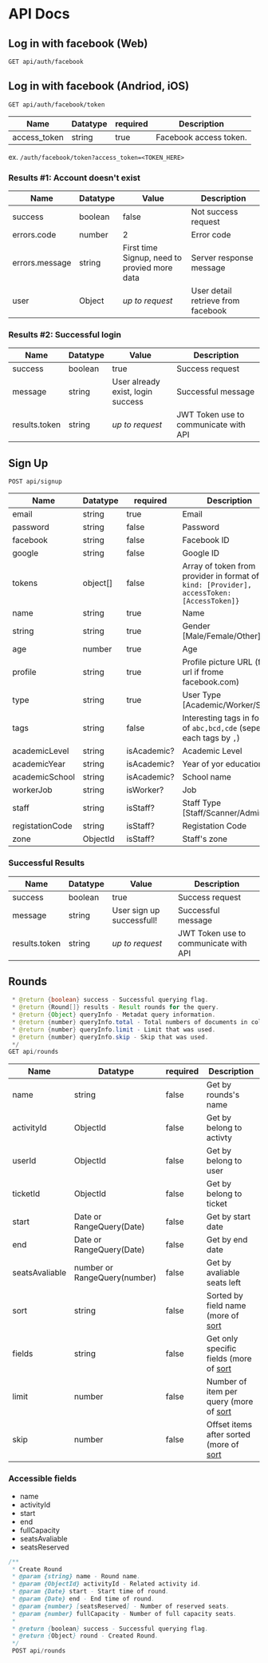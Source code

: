 # API Docs

## Log in with facebook (Web)
```
GET api/auth/facebook
```

## Log in with facebook (Andriod, iOS)
```
GET api/auth/facebook/token
```
Name | Datatype | required | Description
-----|----------|----------|------------
access_token | string | true | Facebook access token.

ex. `/auth/facebook/token?access_token=<TOKEN_HERE>`

### Results #1: Account doesn't exist
Name | Datatype | Value | Description
-----|----------|-------|------------
success | boolean | false | Not success request
errors.code | number | 2 | Error code
errors.message | string | First time Signup, need to provied more data | Server response message
user | Object | *up to request* | User detail retrieve from facebook

### Results #2: Successful login
Name | Datatype | Value | Description
-----|----------|-------|------------
success | boolean | true | Success request
message | string | User already exist, login success | Successful message
results.token | string | *up to request* | JWT Token use to communicate with API

## Sign Up
```
POST api/signup
```
Name | Datatype | required | Description
-----|----------|----------|------------
email | string  | true | Email
password | string | false | Password
facebook | string | false | Facebook ID
google | string | false | Google ID
tokens | object[] | false | Array of token from provider in format of `{ kind: [Provider], accessToken: [AccessToken]}`
name | string | true | Name
string | string | true | Gender [Male/Female/Other]
age | number | true | Age
profile | string | true | Profile picture URL (full-url if frome facebook.com)
type | string | true | User Type [Academic/Worker/Staff]
tags | string | false | Interesting tags in format of `abc,bcd,cde` (seperate each tags by `,`)
academicLevel | string | isAcademic? | Academic Level
academicYear | string | isAcademic? | Year of yor education
academicSchool | string | isAcademic? | School name
workerJob | string | isWorker? | Job
staff | string | isStaff? | Staff Type [Staff/Scanner/Admin]
registationCode | string | isStaff? | Registation Code
zone | ObjectId | isStaff? | Staff's zone

### Successful Results

Name | Datatype | Value | Description
-----|----------|-------|------------
success | boolean | true | Success request
message | string | User sign up successfull! | Successful message
results.token | string | *up to request* | JWT Token use to communicate with API


## Rounds
```java
 * @return {boolean} success - Successful querying flag.
 * @return {Round[]} results - Result rounds for the query.
 * @return {Object} queryInfo - Metadat query information.
 * @return {number} queryInfo.total - Total numbers of documents in collection that matched.
 * @return {number} queryInfo.limit - Limit that was used.
 * @return {number} queryInfo.skip - Skip that was used.
 */
GET api/rounds
```

Name | Datatype | required | Description
-----|----------|----------|------------
name | string | false | Get by rounds's name
activityId | ObjectId | false | Get by belong to activty
userId | ObjectId | false | Get by belong to user
ticketId | ObjectId | false | Get by belong to ticket
start | Date or RangeQuery(Date) | false | Get by start date
end | Date or RangeQuery(Date) | false | Get by end date
seatsAvaliable | number or RangeQuery(number) | false | Get by avaliable seats left
sort | string | false | Sorted by field name (more of [sort](./api-helper.md#sort)
fields | string | false | Get only specific fields (more of [sort](./api-helper.md#fields)
limit | number | false | Number of item per query (more of [sort](./api-helper.md#limit)
skip | number | false | Offset items after sorted (more of [sort](./api-helper.md#skip)
### Accessible fields
 * name
 * activityId
 * start
 * end
 * fullCapacity
 * seatsAvaliable
 * seatsReserved

```java
/**
 * Create Round
 * @param {string} name - Round name.
 * @param {ObjectId} activityId - Related activity id.
 * @param {Date} start - Start time of round.
 * @param {Date} end - End time of round.
 * @param {number} [seatsReserved] - Number of reserved seats.
 * @param {number} fullCapacity - Number of full capacity seats.
 *
 * @return {boolean} success - Successful querying flag.
 * @return {Object} round - Created Round.
 */
 POST api/rounds
```